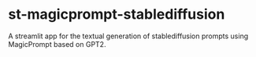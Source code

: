 # st-magicprompt-stablediffusion
A streamlit app for the textual generation of stablediffusion prompts using MagicPrompt based on GPT2.
